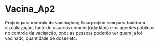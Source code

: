 # Vacina_Ap2
Projeto para controle de vacinações; Esse projeto vem para facilitar a vizualiazação, tanto de usuarios comuns(cidadãos) e os agentes publicos no controle da vacinação, onde as pessoas poderão ver quem já foi vacinado, quantidade de doses etc.
